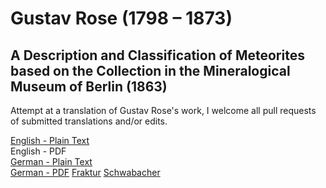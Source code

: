 # Gustav Rose (1798 – 1873)

## A Description and Classification of Meteorites based on the Collection in the Mineralogical Museum of Berlin (1863)

Attempt at a translation of Gustav Rose's work, I welcome all pull requests of submitted translations and/or edits.

[English - Plain Text](Beschreibung-und-einteilung-der-meteoriten/full-text-english.md)  
English - PDF  
[German - Plain Text](Beschreibung-und-einteilung-der-meteoriten/full-text-german.md)  
[German - PDF](https://cdn.solaranamnesis.com/GustavRose/gustav_rose_meteorit_german_PDFlaTex.pdf) [Fraktur](https://cdn.solaranamnesis.com/GustavRose/gustav_rose_meteorit_german_PDFlaTex-frak.pdf) [Schwabacher](https://cdn.solaranamnesis.com/GustavRose/gustav_rose_meteorit_german_PDFlaTex-swab.pdf) 
